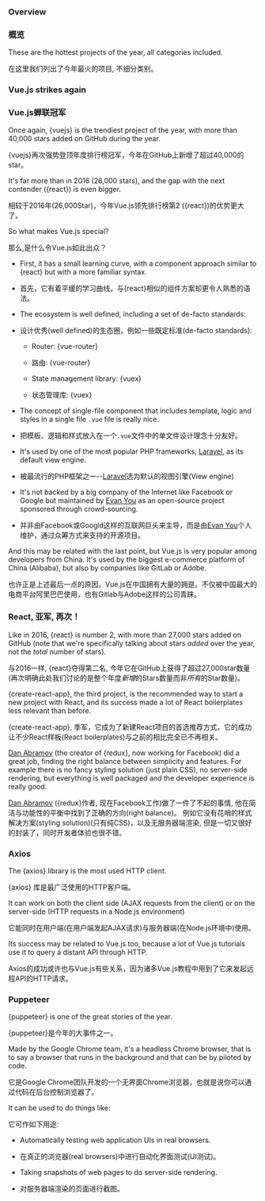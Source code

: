 ### Overview
### 概览

These are the hottest projects of the year, all categories included.

在这里我们列出了今年最火的项目, 不细分类别。

### Vue.js strikes again
### Vue.js蝉联冠军

Once again, {vuejs} is the trendiest project of the year, with more than 40,000 stars added on GitHub during the year.

{vuejs}再次强势登顶年度排行榜冠军，今年在GitHub上新增了超过40,000的star。

It's far more than in 2016 (26,000 stars), and the gap with the next contender ({react}) is even bigger.

相较于2016年(26,000Star)，今年Vue.js领先排行榜第2 ({react})的优势更大了。

So what makes Vue.js special?

那么,是什么令Vue.js如此出众？


* First, it has a small learning curve, with a component approach similar to {react} but with a more familiar syntax.

* 首先，它有着平缓的学习曲线，与{react}相似的组件方案却更令人熟悉的语法。

* The ecosystem is well defined, including a set of de-facto standards:
* 设计优秀(well defined)的生态圈，例如一些既定标准(de-facto standards):

  * Router: {vue-router}
  * 路由: {vue-router}
  
  * State management library: {vuex}
  * 状态管理库: {vuex}
  
* The concept of single-file component that includes template, logic and styles in a single file `.vue` file is really nice.
* 把模板、逻辑和样式放入在一个`.vue`文件中的单文件设计理念十分友好。

* It's used by one of the most popular PHP frameworks, [Laravel](https://laravel.com/), as its default view engine.
* 被最流行的PHP框架之一--[Laravel](https://laravel.com/)选为默认的视图引擎(View engine)

* It's not backed by a big company of the Internet like Facebook or Google but maintained by [Evan You](https://github.com/yyx990803) as an open-source project sponsored through crowd-sourcing.
* 并非由Facebook或Googld这样的互联网巨头来主导，而是由[Evan You](https://github.com/yyx990803)个人维护，通过众筹方式来支持的开源项目。 

And this may be related with the last point, but Vue.js is very popular among developers from China. It's used by the biggest e-commerce platform of China (Alibaba), but also by companies like GitLab or Adobe.

也许正是上述最后一点的原因，Vue.js在中国拥有大量的拥趸。不仅被中国最大的电商平台阿里巴巴使用，也有Gitlab与Adobe这样的公司青睐。


### React, 亚军, 再次！

Like in 2016, {react} is number 2, with more than 27,000 stars added on GitHub (note that we're specifically talking about stars *added* over the year, not the *total* number of stars).

与2016一样, {react}夺得第二名, 今年它在GitHub上获得了超过27,000star数量 (再次明确此处我们讨论的是整个年度*新增*的Stars数量而非*所有*的Star数量)。

{create-react-app}, the third project, is the recommended way to start a new project with React, and its success made a lot of React boilerplates less relevant than before.

{create-react-app}, 季军，它成为了新建React项目的首选推荐方式，它的成功让不少React样板(React boilerplates)与之前的相比完全已不再相关。

[Dan Abramov](https://github.com/gaearon) (the creator of {redux}, now working for Facebook) did a great job, finding the right balance between simplicity and features. For example there is no fancy styling solution (just plain CSS), no server-side rendering, but everything is well packaged and the developer experience is really good.

[Dan Abramov](https://github.com/gaearon) ({redux}作者, 现在Facebook工作)做了一件了不起的事情, 他在简洁与功能性的平衡中找到了正确的方向(right balance)。 例如它没有花哨的样式解决方案(styling solution)(只有纯CSS)，以及无服务器端渲染, 但是一切又很好的封装了，同时开发者体验也很不错。

### Axios

The {axios} library is the most used HTTP client.

{axios} 库是最广泛使用的HTTP客户端。


It can work on both the client side (AJAX requests from the client) or on the server-side (HTTP requests in a Node.js environment)

它能同时在用户端(在用户端发起AJAX请求)与服务器端(在Node.js环境中)使用。

Its success may be related to Vue.js too, because a lot of Vue.js tutorials use it to query a distant API through HTTP.

Axios的成功或许也与Vue.js有些关系，因为诸多Vue.js教程中用到了它来发起远程API的HTTP请求。

### Puppeteer

{puppeteer} is one of the great stories of the year.

{puppeteer}是今年的大事件之一。

Made by the Google Chrome team, it's a headless Chrome browser, that is to say a browser that runs in the background and that can be by piloted by code.

它是Google Chrome团队开发的一个无界面Chrome浏览器，也就是说你可以通过代码在后台控制浏览器了。

It can be used to do things like:

它可作如下用途:

* Automatically testing web application UIs in real browsers.

* 在真正的浏览器(real browsers)中进行自动化界面测试(UI测试)。

* Taking snapshots of web pages to do server-side rendering.

* 对服务器端渲染的页面进行截图。
